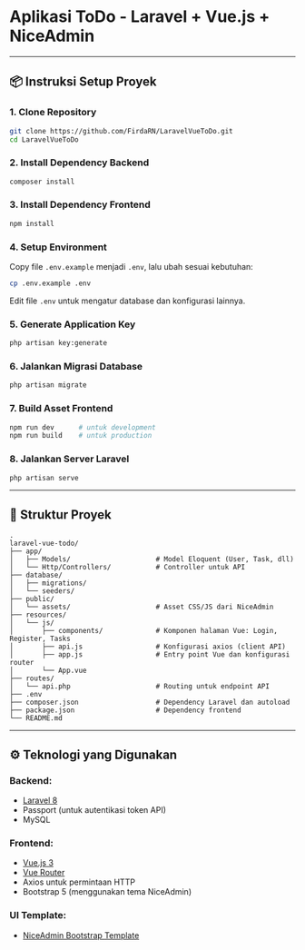 # Aplikasi ToDo - Laravel + Vue.js + NiceAdmin

---

## 📦 Instruksi Setup Proyek

### 1. Clone Repository

```bash
git clone https://github.com/FirdaRN/LaravelVueToDo.git
cd LaravelVueToDo
```

### 2. Install Dependency Backend

```bash
composer install
```

### 3. Install Dependency Frontend

```bash
npm install
```

### 4. Setup Environment

Copy file `.env.example` menjadi `.env`, lalu ubah sesuai kebutuhan:

```bash
cp .env.example .env
```

Edit file `.env` untuk mengatur database dan konfigurasi lainnya.

### 5. Generate Application Key

```bash
php artisan key:generate
```

### 6. Jalankan Migrasi Database

```bash
php artisan migrate
```

### 7. Build Asset Frontend

```bash
npm run dev      # untuk development
npm run build    # untuk production
```

### 8. Jalankan Server Laravel

```bash
php artisan serve
```

---

## 🧾 Struktur Proyek

```
.
laravel-vue-todo/
├── app/
│   ├── Models/                     # Model Eloquent (User, Task, dll)
│   └── Http/Controllers/           # Controller untuk API
├── database/
│   ├── migrations/
│   └── seeders/
├── public/
│   └── assets/                     # Asset CSS/JS dari NiceAdmin
├── resources/
│   └── js/
│       ├── components/             # Komponen halaman Vue: Login, Register, Tasks
│       ├── api.js                  # Konfigurasi axios (client API)
│       ├── app.js                  # Entry point Vue dan konfigurasi router
│       └── App.vue
├── routes/
│   └── api.php                     # Routing untuk endpoint API
├── .env
├── composer.json                   # Dependency Laravel dan autoload
├── package.json                    # Dependency frontend
└── README.md
```

---

## ⚙️ Teknologi yang Digunakan

### Backend:

* [Laravel 8](https://laravel.com)
* Passport (untuk autentikasi token API)
* MySQL

### Frontend:

* [Vue.js 3](https://vuejs.org/)
* [Vue Router](https://router.vuejs.org/)
* Axios untuk permintaan HTTP
* Bootstrap 5 (menggunakan tema NiceAdmin)

### UI Template:

* [NiceAdmin Bootstrap Template](https://bootstrapmade.com/nice-admin-bootstrap-admin-html-template/)

